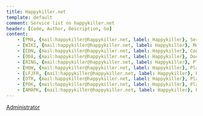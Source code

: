 ```yaml
---
title: Happykiller.net
template: default
comment: Service list on happykiller.net
header: [Code, Author, Description, Go]
content:
    - [PMA, {mail:happykiller@happykiller.net, label: Happykiller}, Server PhpMyAdmin, http://pma.happykiller.net]
    - [WIKI, {mail:happykiller@happykiller.net, label: Happykiller}, MediaWiki, http://wiki.happykiller.net]
    - [CDN, {mail:happykiller@happykiller.net, label: Happykiller}, Content delivery network, http://cdn.happykiller.net]
    - [ODA, {mail:happykiller@happykiller.net, label: Happykiller}, Documentation of Framework ODA, http://oda.happykiller.net]
    - [RING, {mail:happykiller@happykiller.net, label: Happykiller}, Platform Management, http://ring.happykiller.net]
    - [HOW, {mail:happykiller@happykiller.net, label: Happykiller}, Platform statistic HeartStone, http://how.happykiller.net]
    - [LFJFR, {mail:happykiller@happykiller.net, label: Happykiller}, Platform Curriculum vitae, http://lfjfr.happykiller.net]
    - [OTR, {mail:happykiller@happykiller.net, label: Happykiller}, Platform for help "Ticket Restaurant", http://otr.happykiller.net]
    - [POK, {mail:happykiller@happykiller.net, label: Happykiller}, Platform Poker, http://pok.happykiller.net]
    - [AMAPK, {mail:happykiller@happykiller.net, label: Happykiller}, Platform AMAP, http://amapk.happykiller.net]
---
```

[Administrator](mailto:administrator@happykiller.net)
